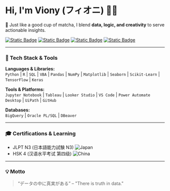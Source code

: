 # Hi, I'm Viony (フィオニ) 👋🌸

🍵 Just like a good cup of matcha, I blend **data, logic, and creativity** to serve actionable insights.  

[![Static Badge](https://img.shields.io/badge/LinkedIn-f28482?style=for-the-badge&link=https://www.linkedin.com/in/viony-catelina/)](https://www.linkedin.com/in/viony-catelina/)
[![Static Badge](https://img.shields.io/badge/Instagram-f5cac3?style=for-the-badge&link=https%3A%2F%2Fwww.instagram.com%2Fvionycatelina%2F)](https://www.instagram.com/vionycatelina/)
[![Static Badge](https://img.shields.io/badge/Email-f7ede2?style=for-the-badge&link=mailto%3Avionycatelina%40gmail.com)](mailto:Avionycatelina@gmail.com)
[![Static Badge](https://img.shields.io/badge/CONNECT-f6bd60?style=for-the-badge&link=https://vionycatelina.github.io/message.html)](https://vionycatelina.github.io/message.html)

---

### 🔧 Tech Stack & Tools

**Languages & Libraries:**  
`Python` | `R` | `SQL` | `VBA` | `Pandas` | `NumPy` | `Matplotlib` | `Seaborn` | `Scikit-Learn` | `TensorFlow` | `Keras`

**Tools & Platforms:**  
`Jupyter Notebook` | `Tableau` | `Looker Studio` | `VS Code` | `Power Automate Desktop` | `UiPath` | `GitHub`

**Databases:**  
`BigQuery` | `Oracle PL/SQL` | `DBeaver`

---

### 🎓 Certifications & Learning

- JLPT N3 (日本語能力試験 N3) ![Japan](https://raw.githubusercontent.com/stevenrskelton/flag-icon/master/png/16/country-4x3/jp.png "Japan")
- HSK 4 (汉语水平考试 第四级) ![China](https://raw.githubusercontent.com/stevenrskelton/flag-icon/master/png/16/country-4x3/cn.png "China")

---

### 💡 Motto

> “データの中に真実がある” – "There is truth in data."

